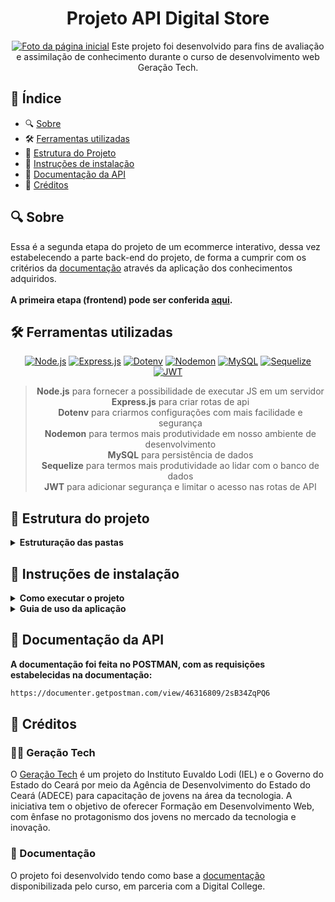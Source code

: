<div align="center">
  <h1>Projeto API Digital Store</h1>
  <a href="https://rymelo.github.io/Projeto-DS-Frontend/" target="_blank"><img alt="Foto da página inicial" src="https://github.com/user-attachments/assets/afffdc20-78ab-41d3-b751-f515eb468990"></a>
Este projeto foi desenvolvido para fins de avaliação e assimilação de conhecimento durante o curso de desenvolvimento web Geração Tech. 
</div>

## 📑 Índice

- 🔍 [Sobre](#sobre)
- 🛠️ [Ferramentas utilizadas](#%EF%B8%8F-ferramentas-utilizadas)
- 📁 [Estrutura do Projeto](#-estrutura-do-projeto)
- 🚀 [Instruções de instalação](#-instruções-de-instalação)
- 📄 [Documentação da API](#-documentação-da-api)
- 🙌 [Créditos](#-créditos)


## 🔍 Sobre
Essa é a segunda etapa do projeto de um ecommerce interativo, dessa vez estabelecendo a parte back-end do projeto, de forma a cumprir com os critérios da [documentação](#-créditos) através da aplicação dos conhecimentos adquiridos.</br></br>
**A primeira etapa (frontend) pode ser conferida [aqui](https://github.com/Rymelo/Projeto-DS-Frontend).**

## 🛠️ Ferramentas utilizadas
<div align="center">
  
<a href="https://nodejs.org/pt-br/" target="_blank">![Node.js](https://img.shields.io/badge/Node.js-339933?style=for-the-badge&logo=node.js&logoColor=white)</a>
<a href="https://expressjs.com/pt-br/" target="_blank">![Express.js](https://img.shields.io/badge/Express.js-000000?style=for-the-badge&logo=express&logoColor=white)</a>
<a href="https://www.npmjs.com/package/dotenv" target="_blank">![Dotenv](https://img.shields.io/badge/Dotenv-ECD53F?style=for-the-badge&logo=dotenv&logoColor=black)</a>
<a href="https://nodemon.io/" target="_blank">![Nodemon](https://img.shields.io/badge/Nodemon-76D04B?style=for-the-badge&logo=nodemon&logoColor=white)</a>
<a href="https://www.mysql.com/" target="_blank">![MySQL](https://img.shields.io/badge/MySQL-4479A1?style=for-the-badge&logo=mysql&logoColor=white)</a>
<a href="https://sequelize.org/" target="_blank">![Sequelize](https://img.shields.io/badge/Sequelize-52B0E7?style=for-the-badge&logo=sequelize&logoColor=white)</a>
<a href="https://jwt.io/" target="_blank">![JWT](https://img.shields.io/badge/JWT-000000?style=for-the-badge&logo=json-web-tokens&logoColor=white)</a>

>  **Node.js** para fornecer a possibilidade de executar JS em um servidor</br>
>  **Express.js** para criar rotas de api</br>
>  **Dotenv** para criarmos configurações com mais facilidade e segurança</br>
>  **Nodemon** para termos mais produtividade em nosso ambiente de desenvolvimento</br>
>  **MySQL** para persistência de dados</br>
>  **Sequelize** para termos mais produtividade ao lidar com o banco de dados </br>
>  **JWT** para adicionar segurança e limitar o acesso nas rotas de API

</div>


## 📁 Estrutura do projeto


<details>
  <summary><strong>Estruturação das pastas</strong></summary>

### Dos diretórios principais do projeto:
```
project-root/
├── src/
│   ├── config/
│   ├── controllers/
│   ├── database/
│   ├── middleware/
│   ├── models/
│   ├── routes/
│   ├── app.js
│   └── server.js
├── .env
├── .gitignore
└── package.json
```

</details>

## 🚀 Instruções de instalação
<details>
  <summary><strong>Como executar o projeto</strong></summary>

1.  **Clonar o repositório:**
    * Crie uma pasta na área de trabalho
    * Abra o terminal do seu editor de código ou terminal GIT
    
    ```bash
    git clone https://github.com/Rymelo/Projeto-DS-Backend
    ```

2.  **Configure o banco de dados:**
    * Crie um novo banco de dados mySQL chamado `DSBackend` com as seguintes especificações:
    ```
    DB_USER=root
    DB_PASSWORD=admin
    DB_HOST=localhost
    DB_PORT=3306
    DB_NAME=DSBackend
    ```
    * O arquivo connections na pasta config mostra toda a configuração necessária

3.  **Entre na pasta do projeto:**

    ```bash
    cd Projeto-DS-Backend
    ```

4.  **Instale as dependências:**

    ```bash
    npm install
    ```

5.  **Estabeleça a criação das tabelas:**

    ```bash
    cd database
    node sync.js
    ```

6.  **Execute o projeto localmente:**

    ```bash
    npm start
    ```

7.  **Utilize a ferramenta para teste de APIs**
   * Ferramentas como [postman](https://www.postman.com/) ou [insomnia](https://insomnia.rest/)
   * O projeto foi feito conforme a documentação, então as configurações das rotas são as mesmas, estando todas detalhadas [aqui](https://github.com/digitalcollegebr/projeto-backend)


</details>

<details>
  <summary><strong>Guia de uso da aplicação</strong></summary>
  
  </br>
  
  **Na aplicação, todas as rotas exceto GET e CREATE de User utilizam JWT. Portanto, para o teste total da aplicação é necessário:**
  
1.  **Criar o usuário:**
    * Abra a ferramenta de teste de API e crie um http request do tipo post
    * Insira a rota http://localhost:3000/v1/user na URL Preview
    * Crie o usuário conforme o payload em json:

    ```json
    {
      "firstname": "user firstname",
      "surname": "user surname",
      "email": "user@mail.com",
      "password": "123@123",
      "confirmPassword": "123@123",
    }  
    ```

2.  **Autenticar TOKEN:**
    * Crie um http request do tipo post
    * Insira a rota http://localhost:3000/v1/user/token na URL Preview
    * Faça o login conforme as informações do usuário criado, com o payload em json:

    ```json
    {
      "email": "user@mail.com",
      "password": "123@123",
    }  
    ```
    
    * Será gerado um token como resposta
    * Para todas as outras rotas que serão criadas, basta inserir nos headers:
    * Authorization: bearer 'inserir-token-gerado'
    * Dessa forma a api pode ser usada livremente

</details>

## 📄 Documentação da API
**A documentação foi feita no POSTMAN, com as requisições estabelecidas na documentação:**
  ```bash
  https://documenter.getpostman.com/view/46316809/2sB34ZqPQ6
  ```

## 🙌 Créditos

### 👨‍🏫 Geração Tech
O [Geração Tech](https://geracaotech.iel-ce.org.br/) é um projeto do Instituto Euvaldo Lodi (IEL) e o Governo do Estado do Ceará por meio da Agência de Desenvolvimento do Estado do Ceará (ADECE) para capacitação de jovens na área da tecnologia. 
A iniciativa tem o objetivo de oferecer Formação em Desenvolvimento Web, com ênfase no protagonismo dos jovens no mercado da tecnologia e inovação.

### 📄 Documentação
O projeto foi desenvolvido tendo como base a [documentação](https://github.com/digitalcollegebr/projeto-backend) disponibilizada pelo curso, em parceria com a Digital College.
